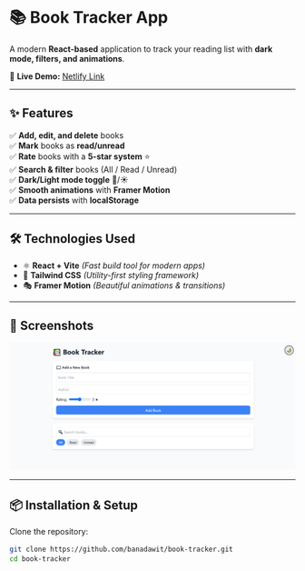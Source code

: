# 📚 Book Tracker App  

A modern **React-based** application to track your reading list with **dark mode, filters, and animations**.  

🚀 **Live Demo:** [Netlify Link](https://libro-log.netlify.app/) 

---

## ✨ Features  

✅ **Add, edit, and delete** books  
✅ **Mark** books as **read/unread**  
✅ **Rate** books with a **5-star system** ⭐️  
✅ **Search & filter** books (All / Read / Unread)  
✅ **Dark/Light mode toggle** 🌙/☀️  
✅ **Smooth animations** with **Framer Motion**  
✅ **Data persists** with **localStorage**  

---

## 🛠️ Technologies Used  

- ⚛️ **React + Vite** *(Fast build tool for modern apps)*  
- 🎨 **Tailwind CSS** *(Utility-first styling framework)*  
- 🎭 **Framer Motion** *(Beautiful animations & transitions)*  

---

## 📸 Screenshots  
![Book Tracker App Screenshot](public/screenshots/book-tracker-preview.png)  

---

## 📦 Installation & Setup  

Clone the repository:  
```sh
git clone https://github.com/banadawit/book-tracker.git
cd book-tracker
